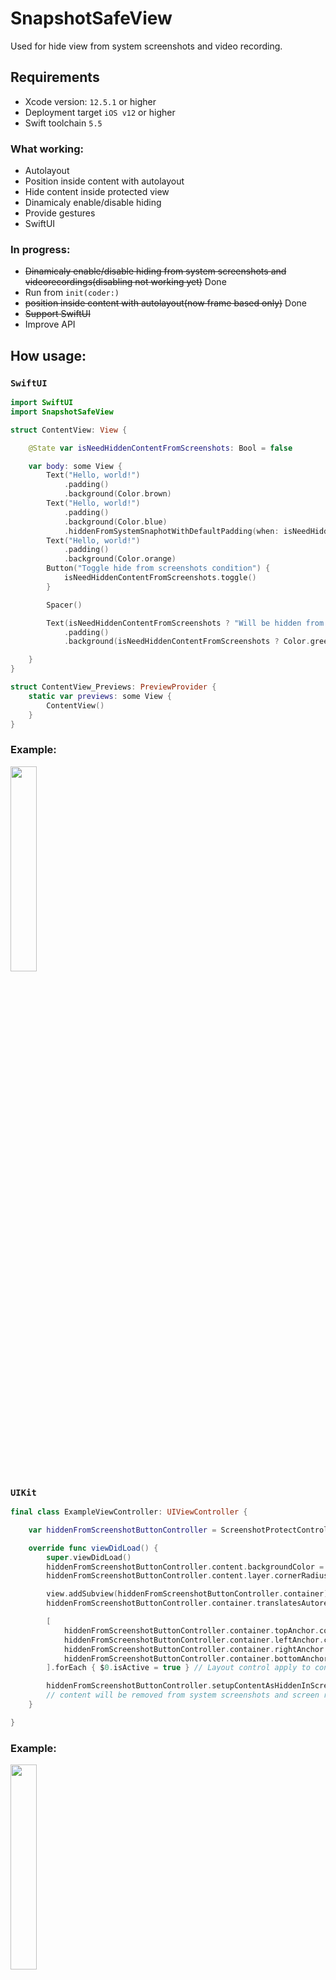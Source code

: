 # SnapshotSafeView

Used for hide view from system screenshots and video recording.

## Requirements

- Xcode version: `12.5.1` or higher
- Deployment target `iOS v12` or higher
- Swift toolchain `5.5`

### What working:

- Autolayout
- Position inside content with autolayout
- Hide content inside protected view
- Dinamicaly enable/disable hiding
- Provide gestures
- SwiftUI


### In progress:

- ~~Dinamicaly enable/disable hiding from system screenshots and videorecordings(disabling not working yet)~~ Done
- Run from `init(coder:)`
- ~~position inside content with autolayout(now frame based only)~~ Done
- ~~Support SwiftUI~~
- Improve API

## How usage:
### `SwiftUI`
```swift
import SwiftUI
import SnapshotSafeView

struct ContentView: View {

    @State var isNeedHiddenContentFromScreenshots: Bool = false

    var body: some View {
        Text("Hello, world!")
            .padding()
            .background(Color.brown)
        Text("Hello, world!")
            .padding()
            .background(Color.blue)
            .hiddenFromSystemSnaphotWithDefaultPadding(when: isNeedHiddenContentFromScreenshots)
        Text("Hello, world!")
            .padding()
            .background(Color.orange)
        Button("Toggle hide from screenshots condition") {
            isNeedHiddenContentFromScreenshots.toggle()
        }

        Spacer()

        Text(isNeedHiddenContentFromScreenshots ? "Will be hidden from snapshots" : "Will be appear in snapshots")
            .padding()
            .background(isNeedHiddenContentFromScreenshots ? Color.green : Color.red)

    }
}

struct ContentView_Previews: PreviewProvider {
    static var previews: some View {
        ContentView()
    }
}
```

### Example:

<img src="https://user-images.githubusercontent.com/44356536/189480958-191b7fa3-e6b2-4ac8-b222-00a38e21311c.mov" width="29%"/>


### `UIKit`
```swift
final class ExampleViewController: UIViewController {

    var hiddenFromScreenshotButtonController = ScreenshotProtectController(content: UIButton())

    override func viewDidLoad() {
        super.viewDidLoad()
        hiddenFromScreenshotButtonController.content.backgroundColor = .systemRed // UI customization apply to content
        hiddenFromScreenshotButtonController.content.layer.cornerRadius = 20

        view.addSubview(hiddenFromScreenshotButtonController.container)
        hiddenFromScreenshotButtonController.container.translatesAutoresizingMaskIntoConstraints = false

        [
            hiddenFromScreenshotButtonController.container.topAnchor.constraint(equalTo: view.topAnchor, constant: 65),
            hiddenFromScreenshotButtonController.container.leftAnchor.constraint(equalTo: view.leftAnchor, constant: 65),
            hiddenFromScreenshotButtonController.container.rightAnchor.constraint(equalTo: view.rightAnchor, constant: -65),
            hiddenFromScreenshotButtonController.container.bottomAnchor.constraint(equalTo: view.bottomAnchor, constant: -65)
        ].forEach { $0.isActive = true } // Layout control apply to container

        hiddenFromScreenshotButtonController.setupContentAsHiddenInScreenshotMode() // apply hidden mode
        // content will be removed from system screenshots and screen recording
    }

}
```

### Example:

<img src="https://user-images.githubusercontent.com/44356536/156410609-bf9e2373-0fe9-4ace-ae58-73c2175d7b27.mov" width="29%" height="29%"/>
